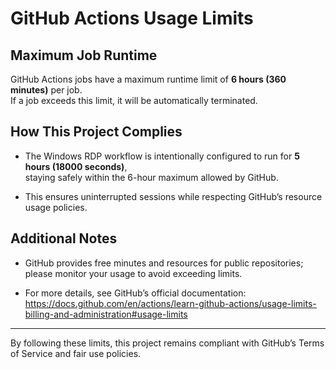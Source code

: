 # GitHub Actions Usage Limits

## Maximum Job Runtime

GitHub Actions jobs have a maximum runtime limit of **6 hours (360 minutes)** per job.  
If a job exceeds this limit, it will be automatically terminated.

## How This Project Complies

- The Windows RDP workflow is intentionally configured to run for **5 hours (18000 seconds)**,  
  staying safely within the 6-hour maximum allowed by GitHub.

- This ensures uninterrupted sessions while respecting GitHub’s resource usage policies.

## Additional Notes

- GitHub provides free minutes and resources for public repositories; please monitor your usage to avoid exceeding limits.

- For more details, see GitHub’s official documentation:  
  https://docs.github.com/en/actions/learn-github-actions/usage-limits-billing-and-administration#usage-limits

---

By following these limits, this project remains compliant with GitHub’s Terms of Service and fair use policies.
